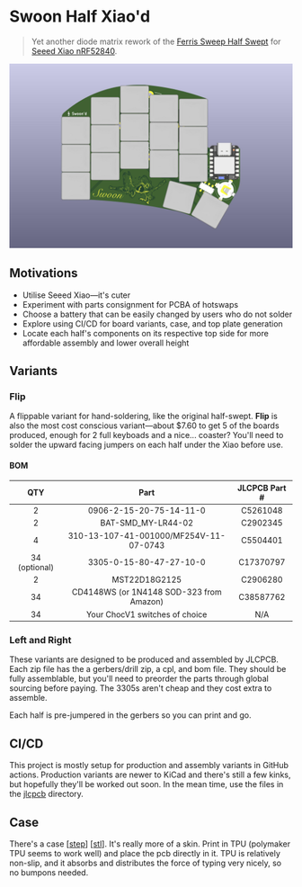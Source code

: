 # Swoon Half Xiao'd

> Yet another diode matrix rework of the
> [Ferris Sweep Half Swept](https://github.com/davidphilipbarr/Sweep/tree/main/Sweep%20half-swept)
> for
> [Seeed Xiao nRF52840](https://www.seeedstudio.com/Seeed-XIAO-BLE-nRF52840-p-5201.html).

![Swoon Half Xiao'd](.images/swoon_render.jpg)

## Motivations

- Utilise Seeed Xiao—it's cuter
- Experiment with parts consignment for PCBA of hotswaps
- Choose a battery that can be easily changed by users who do not solder
- Explore using CI/CD for board variants, case, and top plate generation
- Locate each half's components on its respective top side for more affordable
  assembly and lower overall height

## Variants

### **Flip**

A flippable variant for hand-soldering, like the original half-swept. **Flip**
is also the most cost conscious variant—about $7.60 to get 5 of the boards
produced, enough for 2 full keyboads and a nice... coaster? You'll need to
solder the upward facing jumpers on each half under the Xiao before use.

#### BOM

|      QTY      |                   Part                   | JLCPCB Part # |
| :-----------: | :--------------------------------------: | :-----------: |
|       2       |         0906-2-15-20-75-14-11-0          |   C5261048    |
|       2       |            BAT-SMD_MY-LR44-02            |   C2902345    |
|       4       |  310-13-107-41-001000/MF254V-11-07-0743  |   C5504401    |
| 34 (optional) |         3305-0-15-80-47-27-10-0          |   C17370797   |
|       2       |              MST22D18G2125               |   C2906280    |
|      34       | CD4148WS (or 1N4148 SOD-323 from Amazon) |   C38587762   |
|      34       |      Your ChocV1 switches of choice      |      N/A      |

### **Left** and **Right**

These variants are designed to be produced and assembled by JLCPCB. Each zip
file has the a gerbers/drill zip, a cpl, and bom file. They should be fully
assemblable, but you'll need to preorder the parts through global sourcing
before paying. The 3305s aren't cheap and they cost extra to assemble.

Each half is pre-jumpered in the gerbers so you can print and go.

## CI/CD

This project is mostly setup for production and assembly variants in GitHub
actions. Production variants are newer to KiCad and there's still a few kinks,
but hopefully they'll be worked out soon. In the mean time, use the files in the
[jlcpcb](/jlcpcb/) directory.

## Case

There's a case [[step](/case/case.step)] [[stl](/case/case.stl)]. It's really
more of a skin. Print in TPU (polymaker TPU seems to work well) and place the
pcb directly in it. TPU is relatively non-slip, and it absorbs and distributes
the force of typing very nicely, so no bumpons needed.
